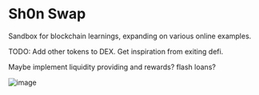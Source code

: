 # Sh0n Swap
Sandbox for blockchain learnings, expanding on various online examples.

TODO: Add other tokens to DEX. Get inspiration from exiting defi.

Maybe implement liquidity providing and rewards? flash loans?

![image](https://user-images.githubusercontent.com/44221603/152949400-55c468d9-a716-48aa-a1ef-5c699481090c.png)

